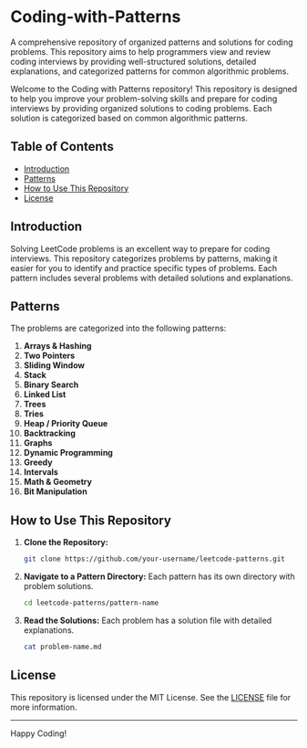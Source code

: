 # Coding-with-Patterns
A comprehensive repository of organized patterns and solutions for coding problems. This repository aims to help programmers view and review coding interviews by providing well-structured solutions, detailed explanations, and categorized patterns for common algorithmic problems. 

Welcome to the Coding with Patterns repository! This repository is designed to help you improve your problem-solving skills and prepare for coding interviews by providing organized solutions to coding problems. Each solution is categorized based on common algorithmic patterns.

## Table of Contents

- [Introduction](#introduction)
- [Patterns](#patterns)
- [How to Use This Repository](#how-to-use-this-repository)
- [License](#license)

## Introduction

Solving LeetCode problems is an excellent way to prepare for coding interviews. This repository categorizes problems by patterns, making it easier for you to identify and practice specific types of problems. Each pattern includes several problems with detailed solutions and explanations.

## Patterns

The problems are categorized into the following patterns:

1. **Arrays & Hashing**
2. **Two Pointers**
3. **Sliding Window**
4. **Stack**
5. **Binary Search**
6. **Linked List**
7. **Trees**
8. **Tries**
9. **Heap / Priority Queue**
10. **Backtracking**
11. **Graphs**
12. **Dynamic Programming**
13. **Greedy**
14. **Intervals**
15. **Math & Geometry**
16. **Bit Manipulation**

## How to Use This Repository

1. **Clone the Repository:**
    ```bash
    git clone https://github.com/your-username/leetcode-patterns.git
    ```
2. **Navigate to a Pattern Directory:**
    Each pattern has its own directory with problem solutions.
    ```bash
    cd leetcode-patterns/pattern-name
    ```
3. **Read the Solutions:**
    Each problem has a solution file with detailed explanations.
    ```bash
    cat problem-name.md
    ```

## License

This repository is licensed under the MIT License. See the [LICENSE](LICENSE) file for more information.

---

Happy Coding!
